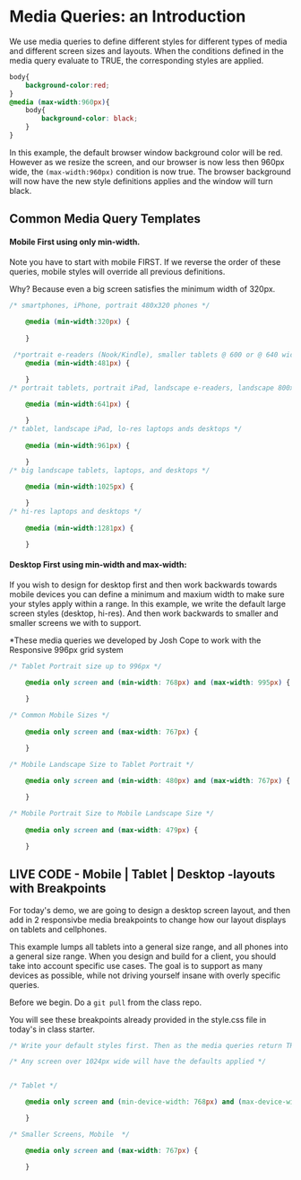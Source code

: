 # Media Queries: an Introduction 

We use media queries to define different styles for different types of media and different screen sizes and layouts. When the conditions defined in the media query evaluate to TRUE, the corresponding styles are applied.

```css
body{
 	background-color:red;
}
@media (max-width:960px){
	body{
		background-color: black;
	}
}
```
In this example, the default browser window background color will be red. However as we resize the screen, and our browser is now less then 960px wide, the `(max-width:960px)` condition is now true. The browser background will now have the new style definitions applies and the window will turn black.

## Common Media Query Templates 

#### **Mobile First** using only min-width. 

Note you have to start with mobile FIRST. If we reverse the order of these queries, mobile styles will override all previous definitions. 

Why? Because even a big screen satisfies the minimum width of 320px. 
```css
/* smartphones, iPhone, portrait 480x320 phones */ 
	
	@media (min-width:320px) { 
	
	}

 /*portrait e-readers (Nook/Kindle), smaller tablets @ 600 or @ 640 wide. */
	@media (min-width:481px) {  

	}
/* portrait tablets, portrait iPad, landscape e-readers, landscape 800x480 or 854x480 phones */
	
	@media (min-width:641px) { 

	}
/* tablet, landscape iPad, lo-res laptops ands desktops */
	
	@media (min-width:961px) { 

	}
/* big landscape tablets, laptops, and desktops */
	
	@media (min-width:1025px) {  

	}
/* hi-res laptops and desktops */
	
	@media (min-width:1281px) {

	}
```
#### **Desktop First** using min-width and max-width:

If you wish to design for desktop first and then work backwards towards mobile devices you can define a minimum and maxium width to make sure your styles apply within a range. In this example, we write the default large screen styles (desktop, hi-res). And then work backwards to smaller and smaller screens we with to support. 

*These media queries we developed by Josh Cope to work with the Responsive 996px grid system 

```css
/* Tablet Portrait size up to 996px */
	
	@media only screen and (min-width: 768px) and (max-width: 995px) {

	}

/* Common Mobile Sizes */
	
	@media only screen and (max-width: 767px) {

	}

/* Mobile Landscape Size to Tablet Portrait */
	
	@media only screen and (min-width: 480px) and (max-width: 767px) {

	}

/* Mobile Portrait Size to Mobile Landscape Size */
	
	@media only screen and (max-width: 479px) {

	}
```

## LIVE CODE - Mobile | Tablet | Desktop -layouts with Breakpoints  

For today's demo, we are going to design a desktop screen layout, and then add in 2 responsivbe media breakpoints to change how our layout displays on tablets and cellphones.

This example lumps all tablets into a general size range, and all phones into a general size range. When you design and build for a client, you should take into account specific use cases. The goal is to support as many devices as possible, while not driving yourself insane with overly specific queries.

Before we begin. Do a `git pull` from the class repo. 

You will see these breakpoints already provided in the style.css file in today's in class starter.

```css
/* Write your default styles first. Then as the media queries return TRUE, styles will be updated/overidden. */

/* Any screen over 1024px wide will have the defaults applied */


/* Tablet */

	@media only screen and (min-device-width: 768px) and (max-device-width: 1024px) { 

	}

/* Smaller Screens, Mobile  */

	@media only screen and (max-width: 767px) {

	}
```